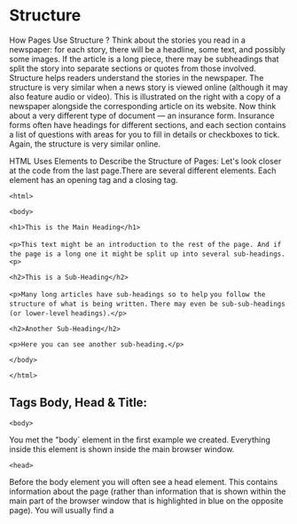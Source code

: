 # Structure

How Pages Use Structure ?
Think about the stories you read in a newspaper: for each story, there will be a headline,
some text, and possibly some images. If the article is a long piece, there may be subheadings
that split the story into separate sections or quotes from those involved. Structure helps readers
understand the stories in the newspaper.
The structure is very similar when a news story is viewed online (although it may also
feature audio or video). This is illustrated on the right with a copy of a newspaper alongside
the corresponding article on its website.
Now think about a very different type of document — an insurance form. Insurance forms
often have headings for different sections, and each section contains a list of questions with
areas for you to fill in details or checkboxes to tick. Again, the structure is very similar online.

HTML Uses Elements to Describe the Structure of Pages:
Let's look closer at the code from the last page.There are several different elements. Each
element has an opening tag and a closing tag.

`<html>`

`<body>`

`<h1>This is the Main Heading</h1>`

`<p>This text might be an introduction to the rest of`
`the page. And if the page is a long one it might`
`be split up into several sub-headings.<p>`

`<h2>This is a Sub-Heading</h2>`

`<p>Many long articles have sub-headings so to help`
`you follow the structure of what is being written.`
`There may even be sub-sub-headings (or lower-level`
`headings).</p>`

`<h2>Another Sub-Heading</h2>`

`<p>Here you can see another sub-heading.</p>`

`</body>`

`</html>`

## Tags Body, Head & Title:

`<body>`

You met the "body` element in the first example we created.
Everything inside this element is shown inside the main browser window.


`<head>`

Before the body element you will often see a head element.
This contains information about the page (rather than information that is shown within
the main part of the browser window that is highlighted in blue on the opposite page).
You will usually find a <title> element inside the head element.
  
`<title>`

The contents of the <title> element are either shown in the top of the browser,
above where you usually type in the URL of the page you want to visit,or
on the tab for that page (if your browser uses tabs to allow you to view multiple pages at the same time).  

***

# Extra Markup

The Evolution of HTML:
Each new version was designed to be an improvement on the
last (with new elements and attributes added and older code removed).
HTML 4
Released 1997

XHTML 1.0
Released 2000

HTML5
Released 2000
"In HTML5, web page authors do not need to close all tags, and new elements and attributes will
be introduced. At the time of writing, the HTML5 specification had not been completed, but
the major browser makers had started to implement many of the new features, and web page
authors were rapidly adopting the new markup."

DOCTYPEs
HTML5
`<!DOCTYPE html>`

HTML 4
`<!DOCTYPE html PUBLIC`
`"-//W3C//DTD HTML 4.01 Transitional//EN"`
`"http://www.w3.org/TR/html4/loose.dtd">`

Transitional XHTML 1.0
`<!DOCTYPE html PUBLIC`
`"-//W3C//DTD XHTML 1.0 Transitional//EN"`
`"http://www.w3.org/TR/xhtml1/DTD/`
`xhtml1-transitional.dtd">`

Comments in HTML :
`<!-- -->`

ID Attribute :
`<p id="">`
  
Class Attribute :
 `<p class="">`

Block Elements :Some elements will always
appear to start on a new line in
the browser window. These are
known as block level elements.

Inline Elements :
`<em>  </b>`

Grouping Text & Elements In a Block :
`<div>`
  
Grouping Text &Elements Inline :
`<span>`
  
IFrames :
`<iframe>`
  
Information About Your Pages :
`<meta>`


***


## HTML5 Layout

### Traditional HTML Layouts:
For a long time, web page authors used <div> elements to group
together related elements on the page (such as the elements that form a
header, an article, footer or sidebar). Authors used class or id attributes
to indicate the role of the <div> element in the structure of the page.

![](https://i.postimg.cc/vHkQ6wHy/Untitsled.jpg)


### New Html 5 Layout Elements :

HTML5 introduces a new set of elements that allow you to divide up the
parts of a page. The names of these elements indicate the kind of content
you will find in them. They are still subject to change, but that has not
stopped many web page authors using them already.

![](https://i.postimg.cc/W4KmB3sK/Untitfsled.jpg)


### Headers & Footers
The `<header>` and `<footer>` elements can be used for:

● The main header or footer that appears at the top or bottom of every page on the site.

● A header or footer for an individual `<article>` or `<section>` within the page.

![](https://i.postimg.cc/qvM6LCPr/Untitfsled.jpg)
  

### Navigation `<nav>`

The <nav> element is used to contain the major navigational
blocks on the site such as the primary site navigation.

![](https://i.postimg.cc/XYJXF657/Untitfsled.jpg)

### Articles `<article>`

The <article> element acts as a container for any section of a
page that could stand alone and potentially be syndicated.

### Aside `<aside>`

The `<aside>` element has two purposes, depending on whether
it is inside an `<article>` element or not.

### Sections `<section>`

The <section> element groups related content together, and
typically each section would have its own heading.

### Heading Groups `<hgroup>`

The purpose of the `<hgroup>` element is to group together a
set of one or more `<h1>` through `<h6>` elements so that they are
treated as one single heading.

### Figures `<figure>` `<figcaption>`

You already met the `<figure>` element in Chapter 5 when we
looked at images. It can be used to contain any content that is
referenced from the main flow of an article (not just images).

### Sectioning Elements `<div>`

The <div> element will remain an important way to
group together related elements, because you should not be using
these new elements that you have just met for purposes other than those explicitly stated.

### Example HTML5 LAYOUT

![](https://i.postimg.cc/m23690sq/Untitfsled.jpg)

***

## Fundamentals to build a website such as :

1.Who is the Site For?

2.Why People Visit YOUR Website ?

3.What Your Visitors are Trying to Achieve ?

4.What Information Your Visitors Need ?

5.How Of ten People Will Visit Your Site ?

What is CSS?
CSS stands for Cascading Style Sheets CSS describes how HTML elements are to be displayed on screen, paper, or in other media CSS saves a lot of work. It can control the layout of multiple web pages all at once External stylesheets are stored in CSS files

Why Use CSS?
CSS is used to define styles for your web pages, including the design, layout and variations in display for different devices and screen sizes.

CSS treats each HTML e XX lement as if it appears inside its own box and uses rules to indicate how that element should look.
Rules are made up of selectors (that specify the elements the rule applies to) and declarations (that indicate what these elements should look like).
Different types of selectors allow you to target your rules at different elements.
Declarations are made up of two parts: the properties of the element that you want to change, and the values of those properties. For example, the font-family property sets the choice of font, and the value arial specifies Arial as the preferred typeface.
CSS rules usually appear in a separate document, although they may appear within an HTML page.
Color
The color property allows you to specify the color of text inside an element. You can specify any color in CSS in one of three ways: rgb values : These express colors in terms of how much red, green and blue are used to make it up. For example: rgb(100,100,90)

hex codes: These are six-digit codes that represent the amount of red, green and blue in a color, preceded by a pound or hash # sign. For example: #ee3e80 color names: There are 147 predefined color names that are recognized by browsers.
For example: DarkCyan We look at these three different ways of specifying colors on the next double-page spread.
CSS3 has also introduced another way to specify colors called HSLA.

***

## ABC of programming 

### What is a script and do i create one ?

A script is a series of instructions that a computer can follow to achieve a goal.

### WRITING A SCRIPT
To write a script, you need to first state your goal and then list the
tasks that need to be completed in order to achieve it.
Start with the big picture of what you want to achieve, and break
that down into smaller steps.

1: DEFINE THE GOAL
2: DESIGN THE SCRIPT
3: CODE EACH STEP

### How do computer fit in with the world around them ?

COMPUTERS CREATE MODELS OF THE WORLD USING DATA

### OBJECTS & PROPERTIES

OBJECTS (THINGS)
In computer programming, each physica l thing in the world can be represented as an object. There are
two different types of objects here: a hotel and a car.

PROPERTIES (CHARACTERISTICS)
Both of the cars share common characteristics. In fact, all cars have a make, a color, and engine
size. You could even determine their current speed. Programmers call these characteristics the
properties of an object.

### EVENTS

WHAT IS AN EVENT?
There are common ways in which people interact
with each type of object. For example, in a car a
driver will typically use at least two pedals. The car
has been designed to respond differently when the
driver interacts with each of the different pedals:
• The accelerator makes the car go faster
• The brake slows it down
Similarly, programs are designed to do different
things when users interact with the computer in
different ways. For example, clicking on a contact
link on a web page could bring up a contact
form, and entering text into a search box may
automatically trigger the search functionality.
An event is the computer's way of sticking up its
hand to say, "Hey, this just happened!"

WHAT DOES AN EVENT DO?
Programmers choose which events they respond to.
When a specific event happens, that event can be
used to trigger a specific section of the code.
Scripts often use different events to trigger different
types of functionality.
So a script will state which events the programmer
wants to respond to, and what part of the script
should be run when each of those events occur.

### METHODS

Methods represent things people need to do with objects. They can
retrieve or update the values of an object's properties.

WHAT IS A METHOD?
Methods typically represent how people (or otherthings) interact with an object in the real world.
They are like questions and instructions that:
• Tell you something about that object (using
information stored in its properties)
• Change the value of one or more of that object's
properties

WHAT DOES A METHOD DO?
The code for a method can contain lots of instructions that together represent one task.
When you use a method, you do not always need to know how it achieves its task; you just need to know
how to ask the question and how to interpret any answers it gives you.

PUTTING IT ALL TOGETHER

Computers use data to create models of things in the real world.
The events, methods, and properties of an object all relate to each other:
Events can trigger methods, and methods can retrieve or update an
object's properties.

### WEB BROWSERS ARE PROGRAMS BUILT USING OBJECTS

WINDOW OBJECT
On the right-hand page you can see a model of a computer with a browser open on the screen.
The browser represents each window or tab using a window object. The location property of the window
object will tell you the URL of the current page

DOCUMENT OBJECT
The current web page loaded into each window is modelled using a document object.
The title property of the document object tells you what is between the opening `<t; t le>` and closing
`</title>` tag for that web page, and the lastModified property of the document object
tells you the date this page was last updated.

### THE DOCUMENT OBJECT REPRESENTS AN HTML PAGE

Using the document object, you can access and change what content
users see on the page and respond to how they interact with it.

Like other objects that represent real-world things, the document object has:

PROPERTIES
Properties describe characteristics of the current web page (such as the t itle of the page).

METHODS
Methods perform tasks associated with the document currently loaded in the browser (such
as getting information from a specified element or adding new content).

EVENTS
You can respond to events, such as a user clicking or tapping on an element.

### HOW A BROWSER SEES A WEB PAGE

In order to understand how you can change the content of an HTML
page using JavaScript, you need to know how a browser interprets the HTML code and applies styling to it.

1: RECEIVE A PAGE AS HTML CODE Each page on a website can be seen as a separate document .
So, the web consists of many sites, each made up of one or more documents.

2: CREATE A MODEL OF THE PAGE AND STORE IT IN MEMORY The model shown on the right hand page is a representation
of one very basic page. Its structure is reminiscent of a family tree. At the top of the model is a document object,
which represents the whole document. Beneath the document object each box is called a node. Each of these nodes is
another object. This example features three types of nodes representing elements, text within the elements, and attribute.

3: USE A RENDERING ENGINE TO SHOW THE PAGE ON SCREEN If there is no CSS, the rendering engine will apply default styles
to HTML elements. However, the HTML code for this example links to a CSS style sheet, so the browser requests that file and
displays the page accordingly. When the browser receives CSS rules, the rendering engine processes them and applies
each rule to its corresponding elements. This is how the browser positions the elements in the correct place, with the
right colors, fonts, and so on.

### HOW DO I WRITE A SCRIPT FOR AWEB PAGE ?

HOW HTML, CSS, & JAVASCRIPT FIT TOGETHER

HTML ONLY
Starting with the HTML layer allows you to focus on the most important thing about your site:
its content. Being plain HTML, this layer should work on all kinds of
devices, be accessible to all users, and load quite quickly on
slow connections.

HTML+CSS
Adding the CSS rules in a separate file keeps rules regarding how the page looks
away from the content itself. You can use the same style sheet
with all of your site, making your sites faster to load and easier to maintain.
 Or you can use different style sheets with the same content to create different views of the same data.

HTML+CSS+JAVASCRIPT
The JavaScript is added last and enhances the usability of the page or the experience of
interacting with the site.
Keeping it separate means that the page still works if the user cannot load or run the
JavaScript. You can also reuse the code on several pages (making the site faster to load and easier to maintain).

